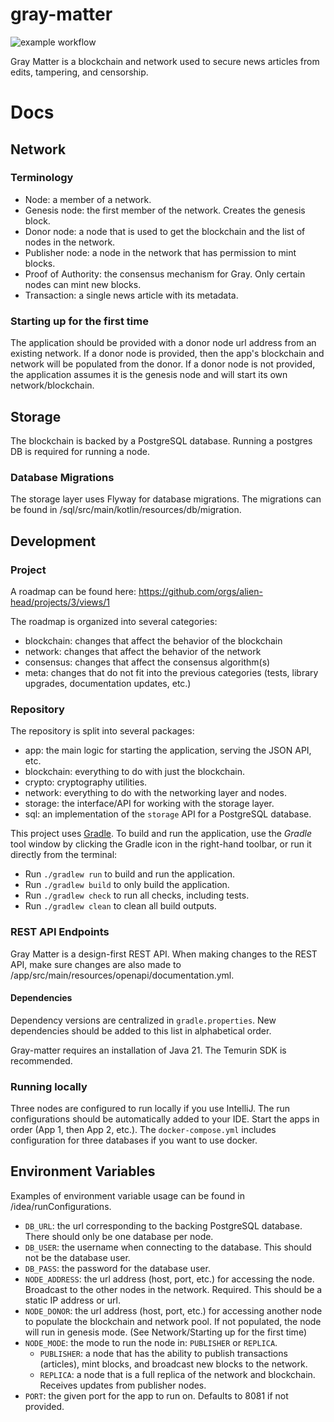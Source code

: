# gray-matter

![example workflow](https://github.com/alien-head/gray-matter/actions/workflows/blank.yml/badge.svg)

Gray Matter is a blockchain and network used to secure news articles from edits, tampering, and censorship.

# Docs

## Network
### Terminology
* Node: a member of a network.
* Genesis node: the first member of the network. Creates the genesis block.
* Donor node: a node that is used to get the blockchain and the list of nodes in the network.
* Publisher node: a node in the network that has permission to mint blocks.
* Proof of Authority: the consensus mechanism for Gray. Only certain nodes can mint new blocks.
* Transaction: a single news article with its metadata.

### Starting up for the first time
The application should be provided with a donor node url address from an existing network.
If a donor node is provided, then the app's blockchain and network will be populated from the donor.
If a donor node is not provided, the application assumes it is the genesis node and will start its own network/blockchain.

## Storage
The blockchain is backed by a PostgreSQL database. Running a postgres DB is required for running a node.

### Database Migrations
The storage layer uses Flyway for database migrations. The migrations can be found in /sql/src/main/kotlin/resources/db/migration.

## Development

### Project
A roadmap can be found here: https://github.com/orgs/alien-head/projects/3/views/1

The roadmap is organized into several categories:
* blockchain: changes that affect the behavior of the blockchain
* network: changes that affect the behavior of the network
* consensus: changes that affect the consensus algorithm(s)
* meta: changes that do not fit into the previous categories (tests, library upgrades, documentation updates, etc.)

### Repository
The repository is split into several packages:
* app: the main logic for starting the application, serving the JSON API, etc.
* blockchain: everything to do with just the blockchain.
* crypto: cryptography utilities.
* network: everything to do with the networking layer and nodes.
* storage: the interface/API for working with the storage layer.
* sql: an implementation of the `storage` API for a PostgreSQL database.

This project uses [Gradle](https://gradle.org/).
To build and run the application, use the *Gradle* tool window by clicking the Gradle icon in the right-hand toolbar,
or run it directly from the terminal:

* Run `./gradlew run` to build and run the application.
* Run `./gradlew build` to only build the application.
* Run `./gradlew check` to run all checks, including tests.
* Run `./gradlew clean` to clean all build outputs.

### REST API Endpoints
Gray Matter is a design-first REST API. 
When making changes to the REST API, make sure changes are also made to /app/src/main/resources/openapi/documentation.yml.

#### Dependencies
Dependency versions are centralized in `gradle.properties`. 
New dependencies should be added to this list in alphabetical order.

Gray-matter requires an installation of Java 21. The Temurin SDK is recommended.

### Running locally
Three nodes are configured to run locally if you use IntelliJ. 
The run configurations should be automatically added to your IDE.
Start the apps in order (App 1, then App 2, etc.). 
The `docker-compose.yml` includes configuration for three databases if you want to use docker.

## Environment Variables
Examples of environment variable usage can be found in /idea/runConfigurations.

* `DB_URL`: the url corresponding to the backing PostgreSQL database. There should only be one database per node.
* `DB_USER`: the username when connecting to the database. This should not be the database user.
* `DB_PASS`: the password for the database user.
* `NODE_ADDRESS`: the url address (host, port, etc.) for accessing the node. Broadcast to the other nodes in the network. Required. This should be a static IP address or url.
* `NODE_DONOR`: the url address (host, port, etc.) for accessing another node to populate the blockchain and network pool. If not populated, the node will run in genesis mode. (See Network/Starting up for the first time)
* `NODE_MODE`: the mode to run the node in: `PUBLISHER` or `REPLICA`.
  * `PUBLISHER`: a node that has the ability to publish transactions (articles), mint blocks, and broadcast new blocks to the network.
  * `REPLICA`: a node that is a full replica of the network and blockchain. Receives updates from publisher nodes.
* `PORT`: the given port for the app to run on. Defaults to 8081 if not provided.
